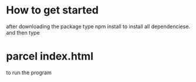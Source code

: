 # How to get started
 after downloading the package type npm install
to install all dependenciese.
and then type 
# parcel index.html
to run the program
